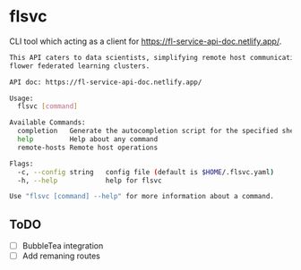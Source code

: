 # flsvc

CLI tool which acting as a client for https://fl-service-api-doc.netlify.app/.

```bash
This API caters to data scientists, simplifying remote host communication with service endpoints.It allows users to efficiently manage
flower federated learning clusters.

API doc: https://fl-service-api-doc.netlify.app/

Usage:
  flsvc [command]

Available Commands:
  completion   Generate the autocompletion script for the specified shell
  help         Help about any command
  remote-hosts Remote host operations

Flags:
  -c, --config string   config file (default is $HOME/.flsvc.yaml)
  -h, --help            help for flsvc

Use "flsvc [command] --help" for more information about a command.
```

## ToDO

- [ ] BubbleTea integration
- [ ] Add remaning routes
